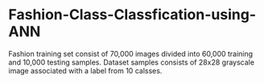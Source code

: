 # Fashion-Class-Classfication-using-ANN
Fashion training set consist of 70,000 images divided into 60,000 training and 10,000 testing samples.  Dataset samples consists of 28x28 grayscale image associated with a label from 10 calsses.

